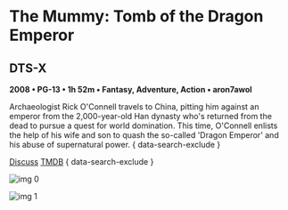 # The Mummy: Tomb of the Dragon Emperor

## DTS-X

**2008 • PG-13 • 1h 52m • Fantasy, Adventure, Action • aron7awol**

Archaeologist Rick O'Connell travels to China, pitting him against an emperor from the 2,000-year-old Han dynasty who's returned from the dead to pursue a quest for world domination. This time, O'Connell enlists the help of his wife and son to quash the so-called 'Dragon Emperor' and his abuse of supernatural power.
{ data-search-exclude }

[Discuss](https://www.avsforum.com/threads/bass-eq-for-filtered-movies.2995212/post-57033340)  [TMDB](1735)
{ data-search-exclude }

![img 0](https://i.imgur.com/JMiYyIy.jpg)

![img 1](https://i.imgur.com/b0D3kmZ.jpg)

